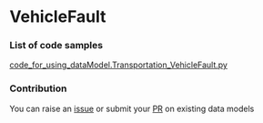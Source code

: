 # VehicleFault

### List of code samples 

<!-- 50-List of code -->

<!-- [code entry](link) -->
[code_for_using_dataModel.Transportation_VehicleFault.py](https://github.com/smart-data-models/dataModel.Transportation/blob/master/VehicleFault/code/code_for_using_dataModel.Transportation_VehicleFault.py)


<!-- /50-List of code -->

### Contribution
You can raise an [issue](https://github.com/smart-data-models/dataModel.Transportation/issues) or submit your [PR](https://github.com/smart-data-models/dataModel.Transportation/pulls) on existing data models
